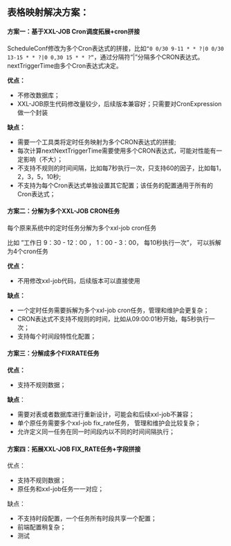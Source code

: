 ## 表格映射解决方案：

#### 方案一：基于XXL-JOB Cron调度拓展+cron拼接

ScheduleConf修改为多个Cron表达式的拼接，比如`“0 0/30 9-11 * * ?|0 0/30 13-15 * * ?|0 0,30 15 * * ?“`，通过分隔符“|”分隔多个CRON表达式。nextTriggerTime由多个Cron表达式决定。

**优点：**

- 不修改数据库；
- XXL-JOB原生代码修改量较少，后续版本兼容好；只需要对CronExpression做一个封装

**缺点：**

- 需要一个工具类将定时任务映射为多个CRON表达式的拼接;
- 每次计算nextNextTriggerTime需要使用多个CRON表达式，可能对性能有一定影响（不大）；
- 不支持不规则的时间间隔，比如每7秒执行一次，只支持60的因子，比如每1，2，3，5，10秒;
- 不支持为每个Cron表达式单独设置其它配置；该任务的配置通用于所有的Cron表达式；

#### 方案二：分解为多个XXL-JOB CRON任务

每个原来系统中的定时任务分解为多个xxl-job cron任务

比如 ”工作日 9：30 - 12：00 ， 1：00 - 3：00， 每10秒执行一次”， 可以拆解为4个cron任务

**优点：**

- 不用修改xxl-job代码，后续版本可以直接使用

**缺点：**

- 一个定时任务需要拆解为多个xxl-job cron任务，管理和维护会更复杂；
- CRON表达式不支持不规则的时间，比如从09:00:01秒开始，每5秒执行一次；
- 支持每个时间段特性化配置；

#### 方案三：分解成多个FIXRATE任务

**优点：** 

- 支持不规则数据；

**缺点**：

- 需要对表或者数据库进行重新设计，可能会和后续xxl-job不兼容；
- 单个原任务需要多个xxl-job fix_rate任务， 管理和维护会比较复杂；
- 允许定义同一任务在同一时间段内以不同的时间间隔执行；

#### 方案四：拓展XXL-JOB FIX_RATE任务+字段拼接

优点：

- 支持不规则数据；
- 原任务和xxl-job任务一一对应；

缺点：

- 不支持时段配置，一个任务所有时段共享一个配置；
- 前端配置稍复杂；
- 测试




